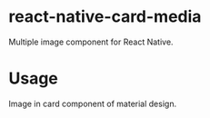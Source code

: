 # react-native-card-media
Multiple image component for React Native.

# Usage
Image in card component of material design.
